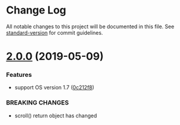 # Change Log

All notable changes to this project will be documented in this file. See [standard-version](https://github.com/conventional-changelog/standard-version) for commit guidelines.

<a name="2.0.0"></a>
# [2.0.0](https://github.com/parsisolution/os-scroll-chain/compare/v1.0.0...v2.0.0) (2019-05-09)


### Features

* support OS version 1.7 ([0c212f8](https://github.com/parsisolution/os-scroll-chain/commit/0c212f8))


### BREAKING CHANGES

* scroll() return object has changed
